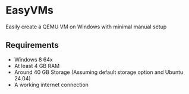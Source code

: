 # EasyVMs
Easily create a QEMU VM on Windows with minimal manual setup

## Requirements
- Windows 8 64x
- At least 4 GB RAM
- Around 40 GB Storage (Assuming default storage option and Ubuntu 24.04)
- A working internet connection
